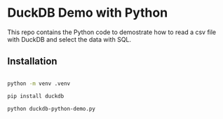 # DuckDB Demo with Python

This repo contains the Python code to demostrate how to read a csv file with DuckDB and select the data with SQL.


## Installation

```sh

python -m venv .venv

pip install duckdb

python duckdb-python-demo.py

```
